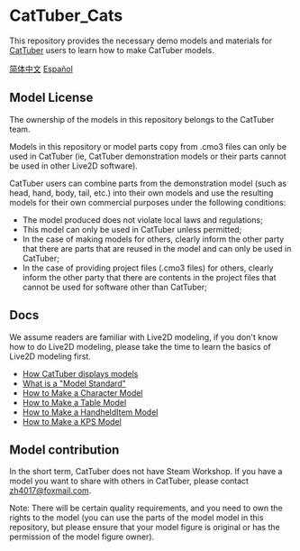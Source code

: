 # CatTuber_Cats
This repository provides the necessary demo models and materials for  [CatTuber](https://store.steampowered.com/app/1337970) users to learn how to make CatTuber models.

[简体中文](https://github.com/MMmmmoko/CatTuber_Cats/blob/main/README.md)
[Español](https://github.com/MMmmmoko/CatTuber_Cats/blob/main/README_ES.md)

## Model License
The ownership of the models in this repository belongs to the CatTuber team.

Models in this repository or model parts copy from .cmo3 files can only be used in CatTuber (ie, CatTuber demonstration models or their parts cannot be used in other Live2D software).

CatTuber users can combine parts from the demonstration model (such as head, hand, body, tail, etc.) into their own models and use the resulting models for their own commercial purposes under the following conditions:

* The model produced does not violate local laws and regulations;
* This model can only be used in CatTuber unless permitted;
* In the case of making models for others, clearly inform the other party that there are parts that are reused in the model and  can only be used in CatTuber;
* In the case of providing project files (.cmo3 files) for others, clearly inform the other party that there are contents in the project files that cannot be used for software other than CatTuber;

## Docs
We assume readers are familiar with Live2D modeling, if you don't know how to do Live2D modeling, please take the time to learn the basics of Live2D modeling first.
* [How CatTuber displays models](docs/1%20How%20CatTuber%20displays%20models.md)
* [What is a "Model Standard"](docs/2%20What%20is%20a%20Model%20Standard.md)
* [How to Make a Character Model](docs/3%20How%20to%20Make%20a%20Character%20Model.md)
* [How to Make a Table Model](docs/4%20How%20to%20Make%20a%20Table%20Model.md)
* [How to Make a HandheldItem Model](docs/5%20How%20to%20Make%20a%20HandheldItem%20Model.md)
* [How to Make a KPS Model](docs/6%20How%20to%20Make%20a%20KPS%20Model.md)

## Model contribution
In the short term, CatTuber does not have Steam Workshop. If you have a model you want to share with others in CatTuber, please contact zh4017@foxmail.com.

Note: There will be certain quality requirements, and you need to own the rights to the model (you can use the parts of the model model in this repository, but please ensure that your model figure is original or has the permission of the model figure owner).
